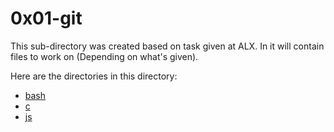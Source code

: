 # 0x01-git

This sub-directory was created based on task given at ALX. In it will contain files to work on (Depending on what's given). 

Here are the directories in this directory:

* [bash](https://github.com/ravvvz/alx-pre_course/tree/main/0x01-git/bash)
* [c](https://github.com/ravvvz/alx-pre_course/tree/main/0x01-git/c)
* [js](https://github.com/ravvvz/alx-pre_course/tree/main/0x01-git/js)

